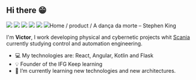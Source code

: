 ## Hi there :grin:

![](https://img.shields.io/badge/Engineering%20-Automation%20-blue)  ![](https://img.shields.io/badge/Studying%20-Data%20science%20-brightgreen)  ![](https://img.shields.io/badge/Love-Innovation-yellow)    [![](https://img.shields.io/static/v1?label=&message=Linkedin&logo=linkedin&logoColor=white&style=flat-square&color=blue)](https://www.linkedin.com/in/victor-furim-poldauf-74b458116/) [![](https://img.shields.io/static/v1?label=&message=Medium&logo=medium&logoColor=white&style=flat-square&color=black)](https://medium.com/@vfpoldauf) [![](https://img.shields.io/static/v1?label=&message=Instagram&logo=instagram&logoColor=white&style=flat-square&color=important)](https://www.instagram.com/vfpoldauf/)Home / product / A dança da morte – Stephen King



I'm **Victor**, I work developing physical and cybernetic projects whit [Scania](https://www.scania.com/br/pt/home.html) currently studying control and automation engineering.

- :computer: My technologies are: React, Angular, Kotlin and Flask
- :bulb: Founder of the IFG Keep learning 
- :rocket: I’m currently learning new technologies and new architectures.
